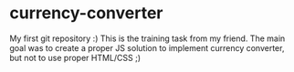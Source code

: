 # currency-converter
My first git repository :) 
This is the training task from my friend. The main goal was to create a proper JS solution to implement currency converter, but not to use proper HTML/CSS ;)
